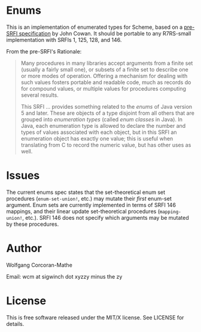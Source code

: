 # Enums

This is an implementation of enumerated types for Scheme, based on a
[pre-SRFI specification](https://bitbucket.org/cowan/r7rs-wg1-infra/src/default/EnumsCowan.md)
by John Cowan.  It should be portable to any R7RS-small implementation
with SRFIs 1, 125, 128, and 146.

From the pre-SRFI's Rationale:

> Many procedures in many libraries accept arguments from a finite set
> (usually a fairly small one), or subsets of a finite set to describe
> one or more modes of operation.  Offering a mechanism for dealing with
> such values fosters portable and readable code, much as records do for
> compound values, or multiple values for procedures computing several
> results.
>
> This SRFI ...  provides something related to the *enums* of Java
> version 5 and later.  These are objects of a type disjoint from all
> others that are grouped into *enumeration types* (called *enum
> classes* in Java).  In Java, each enumeration type is allowed to
> declare the number and types of values associated with each object,
> but in this SRFI an enumeration object has exactly one value; this is
> useful when translating from C to record the numeric value, but has
> other uses as well.


# Issues

The current enums spec states that the set-theoretical enum set
procedures (`enum-set-union!`, etc.) may mutate their *first* enum-set
argument.  Enum sets are currently implemented in terms of SRFI 146
mappings, and their linear update set-theoretical procedures
(`mapping-union!`, etc.).  SRFI 146 does not specify which arguments
may be mutated by these procedures.

# Author

Wolfgang Corcoran-Mathe

Email: wcm at sigwinch dot xyzzy minus the zy

# License

This is free software released under the MIT/X license.  See
LICENSE for details.
